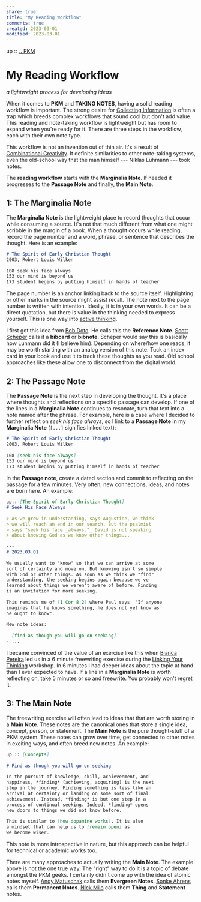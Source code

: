 ```yaml
---  
share: true  
title: "My Reading Workflow"  
comments: true  
created: 2023-03-01  
modified: 2023-03-01  
---  
```

up :: [∴ PKM](./%E2%88%B4-PKM.md)  
  
# My Reading Workflow  
*a lightweight process for developing ideas*  
  
When it comes to **PKM** and **TAKING NOTES**, having a solid reading workflow is important. The strong desire for [Collecting Information](./Collecting-Information.md) is often a trap which breeds complex workflows that sound cool but don't add value. This reading and note-taking workflow is lightweight but has room to expand when you're ready for it. There are three steps in the workflow, each with their own note type.   
  
This workflow is not an invention out of thin air. It's a result of [Combinational Creativity](../Combinational%20Creativity.md). It definite similarities to other note-taking systems, even the old-school way that the man himself --- Niklas Luhmann --- took notes.   
  
The **reading workflow** starts with the **Marginalia Note**. If needed it progresses to the **Passage Note** and finally, the **Main Note**.  
  
## 1: The Marginalia Note  
The **Marginalia Note** is the lightweight place to record thoughts that occur while consuming a source. It's not that much different from what one might scribble in the margin of a book. When a thought occurs while reading, record the page number and a word, phrase, or sentence that describes the thought. Here is an example:  
  
```markdown  
# The Spirit of Early Christian Thought  
2003, Robert Louis Wilken  
  
108 seek his face always  
153 our mind is beyond us  
173 student begins by putting himself in hands of teacher  
```  
  
The page number is an anchor linking back to the source itself. Highlighting or other marks in the source might assist recall. The note next to the page number is written with intention. Ideally, it is in your own words. It can be a direct quotation, but there is value in the thinking needed to express yourself. This is one way into [active thinking](./active-thinking.md).  
  
I first got this idea from [Bob Doto](https://writing.bobdoto.computer/what-is-a-literature-note/). He calls this the **Reference Note**. [Scott Scheper](https://scottscheper.com/) calls it a **bibcard** or **bibnote**. Scheper would say this is basically how Luhmann did it (I believe him). Depending on where/how one reads, it may be worth starting with an analog version of this note. Tuck an index card in your book and use it to track these thoughts as you read. Old school approaches like these allow one to disconnect from the digital world.  
  
## 2: The Passage Note  
The **Passage Note** is the next step in developing the thought. It's a place where thoughts and reflections on a specific passage can develop. If one of the lines in a **Marginalia Note** continues to resonate, turn that text into a note named after the phrase. For example, here is a case where I decided to further reflect on *seek his face always*, so I link to a **Passage Note** in my **Marginalia Note** (`[...]` signifies linked text):  
  
```markdown  
# The Spirit of Early Christian Thought  
2003, Robert Louis Wilken  
  
108 [seek his face always]  
153 our mind is beyond us  
173 student begins by putting himself in hands of teacher  
```  
  
In the **Passage note**, create a dated section and commit to reflecting on the passage for a few minutes. Very often, new connections, ideas, and notes are born here. An example:  
  
```markdown  
up:: [The Spirit of Early Christian Thought]  
# Seek His Face Always  
  
> As we grow in understanding, says Augustine, we think   
> we will reach an end in our search. But the psalmist   
> says "seek his face _always."_ David is not speaking   
> about knowing God as we know other things...  
  
---  
# 2023.03.01  
  
We usually want to "know" so that we can arrive at some   
sort of certainty and move on. But knowing isn't so simple  
with God or other things. As soon as we think we "find"   
understanding, the seeking begins again because we've   
learned about things we weren't aware of before. Finding   
is an invitation for more seeking.  
  
This reminds me of [1 Cor 8:2] where Paul says  "If anyone   
imagines that he knows something, he does not yet know as   
he ought to know".   
  
New note ideas:  
  
- [find as though you will go on seeking]  
- ...  
```  
  
I became convinced of the value of an exercise like this when [Bianca Pereira](https://biancapereira.me/) led us in a 6 minute freewriting exercise during the [Linking Your Thinking](https://linkingyourthinking.com) workshop. In 6 minutes I had deeper ideas about the topic at hand than I ever expected to have. If a line in a **Marginalia Note** is worth reflecting on, take 5 minutes or so and freewrite. You probably won't regret it.   
  
## 3: The Main Note  
The freewriting exercise will often lead to ideas that that are worth storing in a **Main Note**. These notes are the canonical ones that store a single idea, concept, person, or statement. The **Main Note** is the pure thought-stuff of a PKM system. These notes can grow over time, get connected to other notes in exciting ways, and often breed new notes. An example:  
  
```markdown  
up :: [Concepts]  
  
# Find as though you will go on seeking  
  
In the pursuit of knowledge, skill, achievenment, and   
happiness, *finding* (achieving, acquiring) is the next   
step in the journey. Finding something is less like an   
arrival at certainty or landing on some sort of final   
achievement. Instead, *finding* is but one step in a   
process of continual seeking. Indeed, *finding* opens   
new doors to things we did not know before.  
  
This is similar to [how dopamine works]. It is also   
a mindset that can help us to [remain open] as   
we become wiser.   
```  
  
This note is more introspective in nature, but this approach can be helpful for technical or academic works too.   
  
There are many approaches to actually writing the **Main Note**. The example above is not the one true way. The "right" way to do it is a topic of debate amongst the PKM geeks. I certainly didn't come up with the idea of atomic notes myself. [Andy Matuschak](https://notes.andymatuschak.org/Evergreen_notes) calls them **Evergreen Notes**. [Sonke Ahrens](https://twitter.com/soenke_ahrens?lang=en) calls them **Permanent Notes**. [Nick Milo](https://twitter.com/NickMilo) calls them **Thing** and **Statement** notes.  